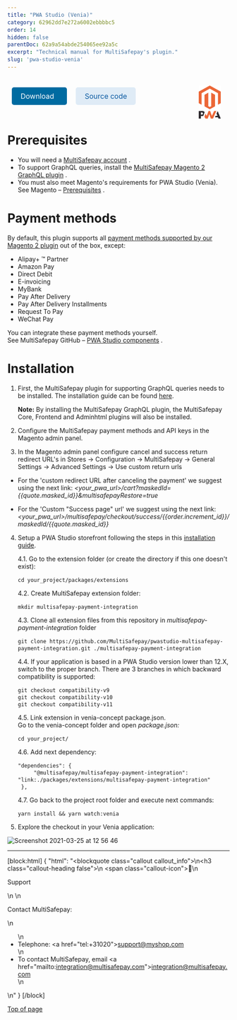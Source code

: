 ```yaml
---
title: "PWA Studio (Venia)"
category: 62962dd7e272a6002ebbbbc5
order: 14
hidden: false
parentDoc: 62a9a54abde254065ee92a5c
excerpt: "Technical manual for MultiSafepay's plugin."
slug: 'pwa-studio-venia'
---
```

<img src="https://raw.githubusercontent.com/MultiSafepay/docs/master/static/logo/Plugins/Magento_PWA.svg" width="50" align="right" style="margin: 20px; max-height: 75px"/>

<div style="display: flex; flex-wrap: wrap;">

<a class="suggestEdits" style="display: inline-flex; border-radius: 5px; padding: 10px 20px; margin: 10px; font-size: 1rem; background-color: #006ba1; color: #ffffff; text-decoration: none;" href="https://github.com/MultiSafepay/pwastudio-multisafepay-payment-integration.git" target="_self"><span>Download</span><i class="icon icon-download" style="margin-left: 0.6em;"> </i></a>

<a class="suggestEdits" style="display: inline-flex; border-radius: 5px; padding: 10px 20px; margin: 10px; font-size: 1rem; background-color: #DFEBF6; color: #0a59a1; text-decoration: none;" href="https://github.com/MultiSafepay/pwastudio-multisafepay-payment-integration" target="_blank"><i class="icon-external-link"></i> <span>Source code</span></a>

</div>

# Prerequisites

- You will need a <a href="https://testmerchant.multisafepay.com/signup" target="_blank">MultiSafepay account</a> <i class="fa fa-external-link" style="font-size:12px;color:#8b929e"></i>.
- To support GraphQL queries, install the <a href="https://github.com/MultiSafepay/magento2-graphql" target="_blank">MultiSafepay Magento 2 GraphQL plugin</a> <i class="fa fa-external-link" style="font-size:12px;color:#8b929e"></i>.
- You must also meet Magento's requirements for PWA Studio (Venia). See Magento – <a href="https://magento.github.io/pwa-studio/venia-pwa-concept/setup/#prerequisites" target="_blank">Prerequisites</a> <i class="fa fa-external-link" style="font-size:12px;color:#8b929e"></i>.

# Payment methods

By default, this plugin supports all [payment methods supported by our Magento 2 plugin](/docs/magento-2#payment-methods) out of the box, except: 
- Alipay+ ™ Partner
- Amazon Pay
- Direct Debit
- E-invoicing
- MyBank
- Pay After Delivery
- Pay After Delivery Installments
- Request To Pay
- WeChat Pay

You can integrate these payment methods yourself.  
See MultiSafepay GitHub – <a href="https://github.com/MultiSafepay/pwastudio-multisafepay-payment-integration/tree/master/src/components" target="_blank">PWA Studio components</a> <i class="fa fa-external-link" style="font-size:12px;color:#8b929e"></i>.

# Installation

1. First, the MultiSafepay plugin for supporting GraphQL queries needs to be installed. The installation guide can be found <a href="https://github.com/MultiSafepay/magento2-graphql" target="_blank">here</a>.    
   
   **Note:** By installing the MultiSafepay GraphQL plugin, the MultiSafepay Core, Frontend and Adminhtml plugins will also be installed.

2. Configure the MultiSafepay payment methods and API keys in the Magento admin panel.

3. In the Magento admin panel configure cancel and success return redirect URL's in Stores → Configuration → MultiSafepay → General Settings → Advanced Settings → Use custom return urls

  - For the 'custom redirect URL after canceling the payment' we suggest using the next link: *<your_pwa_url>/cart?maskedId={{quote.masked_id}}&multisafepayRestore=true*

  - For the 'Custom "Success page" url' we suggest using the next link: *<your_pwa_url>/multisafepay/checkout/success/{{order.increment_id}}/maskedId/{{quote.masked_id}}*

4. Setup a PWA Studio storefront following the steps in this  <a href="https://developer.adobe.com/commerce/pwa-studio/tutorials/setup-storefront/" target="_blank">installation guide</a>.

   4.1. Go to the extension folder (or create the directory if this one doesn't exist):
   ``` 
   cd your_project/packages/extensions
   ```

   4.2. Create MultiSafepay extension folder:
   ``` 
   mkdir multisafepay-payment-integration
   ```

   4.3. Clone all extension files from this repository in *multisafepay-payment-integration* folder

   ``` 
   git clone https://github.com/MultiSafepay/pwastudio-multisafepay-payment-integration.git ./multisafepay-payment-integration
   ```

   4.4. If your application is based in a PWA Studio version lower than 12.X, switch to the proper branch. There are 3 branches in which backward compatibility is supported:
   ``` 
   git checkout compatibility-v9
   git checkout compatibility-v10
   git checkout compatibility-v11
   ```

   4.5. Link extension in venia-concept package.json.   
   Go to the venia-concept folder and open *package.json:*
   ``` 
   cd your_project/
   ```
   
   4.6. Add next dependency:
   ``` 
   "dependencies": {
        "@multisafepay/multisafepay-payment-integration": "link:./packages/extensions/multisafepay-payment-integration"
    },
   ```
   
   4.7. Go back to the project root folder and execute next commands:
   ``` 
   yarn install && yarn watch:venia
   ```

5. Explore the checkout in your Venia application:
 <img width="1000" alt="Screenshot 2021-03-25 at 12 56 46" src="https://user-images.githubusercontent.com/78361324/112469889-4a728100-8d6a-11eb-98dd-7429f1154952.png">
<br>

---

[block:html]
{
  "html": "<blockquote class=\"callout callout_info\">\n<h3 class=\"callout-heading false\">\n        <span class=\"callout-icon\">💬</span>\n        <p>Support</p>\n    </h3>\n  <p>Contact MultiSafepay:</p>\n  <ul>\n    <li>Telephone: <a href=\"tel:+31020\">support@myshop.com</a></li>\n    <li>To contact MultiSafepay, email <a href=\"mailto:integration@multisafepay.com\">integration@multisafepay.com</a></li>\n  </ul>  \n</blockquote>"
}
[/block]

[Top of page](#)